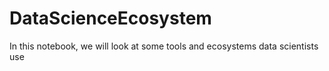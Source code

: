 # DataScienceEcosystem
In this notebook, we will look at some tools and ecosystems data scientists use
